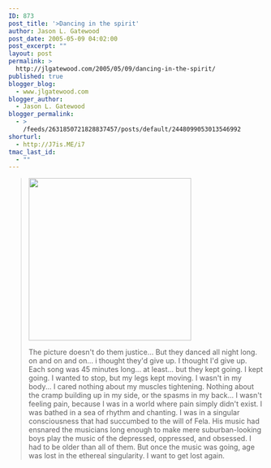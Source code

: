 ```yaml
---
ID: 873
post_title: '>Dancing in the spirit'
author: Jason L. Gatewood
post_date: 2005-05-09 04:02:00
post_excerpt: ""
layout: post
permalink: >
  http://jlgatewood.com/2005/05/09/dancing-in-the-spirit/
published: true
blogger_blog:
  - www.jlgatewood.com
blogger_author:
  - Jason L. Gatewood
blogger_permalink:
  - >
    /feeds/2631850721828837457/posts/default/2448099053013546992
shorturl:
  - http://J7is.ME/i7
tmac_last_id:
  - ""
---
```

><p><img width="320" src="http://www.jlgatewood.com/wp-content/uploads/2010/10/Photo_043005_002-766729.jpg" /></p><p>The picture doesn't do them justice... But they danced all night long.  on and on and on...  i thought they'd give up.  I thought I'd give up.  Each song was 45 minutes long...  at least...  but they kept going.  I kept going.  I wanted to stop, but my legs kept moving.  I wasn't in my body...  I cared nothing about my muscles tightening.  Nothing about the cramp building up in my side, or the spasms in my back...  I wasn't feeling pain, because I was in a world where pain simply didn't exist.  I was bathed in a sea of rhythm and chanting.  I was in a singular consciousness that had succumbed to the will of Fela.  His music had ensnared the musicians long enough to make mere suburban-looking boys play the music of the depressed, oppressed, and obsessed.  I had to be older than all of them.  But once the music was going, age was lost in the ethereal singularity.  I want to get lost again. </p>